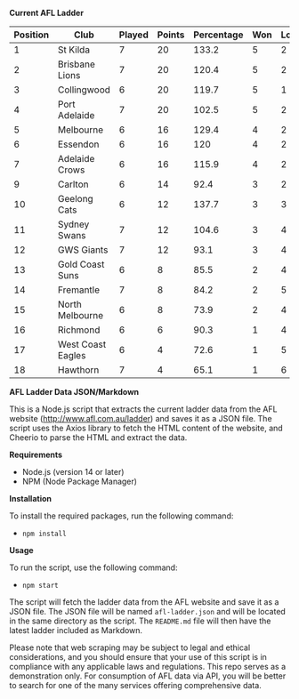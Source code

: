 **Current AFL Ladder**

| Position | Club | Played | Points | Percentage | Won | Lost | Drawn | PF | PA |
| -------- | ---- | ------ | ------ | ---------- | --- | ---- | ----- | -- | -- |
| 1 | St Kilda | 7 | 20 | 133.2 | 5 | 2 | 0 | 586 | 440 |
| 2 | Brisbane Lions | 7 | 20 | 120.4 | 5 | 2 | 0 | 709 | 589 |
| 3 | Collingwood | 6 | 20 | 119.7 | 5 | 1 | 0 | 566 | 473 |
| 4 | Port Adelaide | 7 | 20 | 102.5 | 5 | 2 | 0 | 604 | 589 |
| 5 | Melbourne | 6 | 16 | 129.4 | 4 | 2 | 0 | 630 | 487 |
| 6 | Essendon | 6 | 16 | 120 | 4 | 2 | 0 | 575 | 479 |
| 7 | Adelaide Crows | 6 | 16 | 115.9 | 4 | 2 | 0 | 591 | 510 |
| 9 | Carlton | 6 | 14 | 92.4 | 3 | 2 | 1 | 451 | 488 |
| 10 | Geelong Cats | 6 | 12 | 137.7 | 3 | 3 | 0 | 632 | 459 |
| 11 | Sydney Swans | 7 | 12 | 104.6 | 3 | 4 | 0 | 641 | 613 |
| 12 | GWS Giants | 7 | 12 | 93.1 | 3 | 4 | 0 | 597 | 641 |
| 13 | Gold Coast Suns | 6 | 8 | 85.5 | 2 | 4 | 0 | 461 | 539 |
| 14 | Fremantle | 7 | 8 | 84.2 | 2 | 5 | 0 | 540 | 641 |
| 15 | North Melbourne | 6 | 8 | 73.9 | 2 | 4 | 0 | 436 | 590 |
| 16 | Richmond | 6 | 6 | 90.3 | 1 | 4 | 1 | 455 | 504 |
| 17 | West Coast Eagles | 6 | 4 | 72.6 | 1 | 5 | 0 | 470 | 647 |
| 18 | Hawthorn | 7 | 4 | 65.1 | 1 | 6 | 0 | 443 | 680 |

**AFL Ladder Data JSON/Markdown**

This is a Node.js script that extracts the current ladder data from the AFL website (http://www.afl.com.au/ladder) and saves it as a JSON file. The script uses the Axios library to fetch the HTML content of the website, and Cheerio to parse the HTML and extract the data.

**Requirements**

- Node.js (version 14 or later)
- NPM (Node Package Manager)

**Installation**

To install the required packages, run the following command:

 - `npm install`

**Usage**

To run the script, use the following command:

 - `npm start`

The script will fetch the ladder data from the AFL website and save it as a JSON file. The JSON file will be named `afl-ladder.json` and will be located in the same directory as the script. The `README.md` file will then have the latest ladder included as Markdown.

Please note that web scraping may be subject to legal and ethical considerations, and you should ensure that your use of this script is in compliance with any applicable laws and regulations. This repo serves as a demonstration only. For consumption of AFL data via API, you will be better to search for one of the many services offering comprehensive data.
